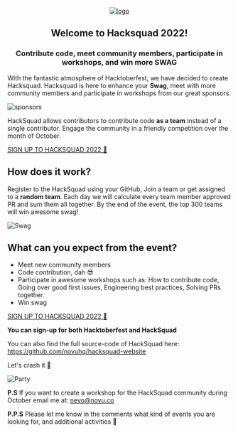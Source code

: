 <p align="center">
  <a href="https://hacksquad.dev">
    <img  alt="logo" src="https://user-images.githubusercontent.com/17677196/190159412-34a1d863-1c2f-49bb-930c-054753137118.jpg">
  </a>
</p>

<h2 align="center">
Welcome to Hacksquad 2022!
</h2>
<h3 align="center">
Contribute code, meet community members, participate in workshops, and win more SWAG
</h3>

With the fantastic atmosphere of Hacktoberfest, we have decided to create Hacksquad. Hacksquad is here to enhance your **Swag**, meet with more community members and participate in workshops from our great sponsors.

![sponsors](https://dev-to-uploads.s3.amazonaws.com/uploads/articles/r339s38y82ool9atuo0c.png)

HackSquad allows contributors to contribute code **as a team** instead of a single contributor. Engage the community in a friendly competition over the month of October.

[SIGN UP TO HACKSQUAD 2022 🚀](https://hacksquad.dev)

## How does it work?

Register to the HackSquad using your GitHub, Join a team or get assigned to a **random team**. Each day we will calculate every team member approved PR and sum them all together. By the end of the event, the top 300 teams will win awesome swag!

![Swag](https://dev-to-uploads.s3.amazonaws.com/uploads/articles/hlxy4bujkak9wzhmqgmm.png)

## What can you expect from the event?

- Meet new community members
- Code contribution, dah 😎
- Participate in awesome workshops such as: How to contribute code, Going over good first issues, Engineering best practices, Solving PRs together.
- Win swag

[SIGN UP TO HACKSQUAD 2022 🚀](https://hacksquad.dev)

**You can sign-up for both Hacktoberfest and HackSquad**

You can also find the full source-code of HackSquad here:
https://github.com/novuhq/hacksquad-website

Let's crash it 🚀

![Party](https://dev-to-uploads.s3.amazonaws.com/uploads/articles/10lybwxpyas6xmiohohn.gif)

**P.S** If you want to create a workshop for the HackSquad community during October email me at: nevo@novu.co

**P.P.S** Please let me know in the comments what kind of events you are looking for, and additional activities 🚀

